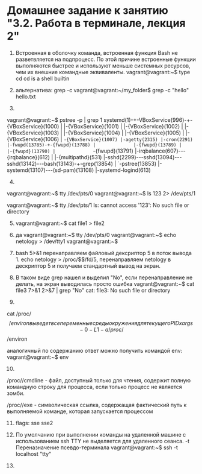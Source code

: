 
# Домашнее задание к занятию "3.2. Работа в терминале, лекция 2"

1.  Встроенная в оболочку команда, встроенная функция Bash не разветвляется на подпроцесс. По этой причине встроенные функции выполняются быстрее и используют меньше системных ресурсов, чем их внешние командные эквиваленты.
vagrant@vagrant:~$ type cd
cd is a shell builtin



2. альтернатива: grep -c
vagrant@vagrant:~/my_folder$ grep -c "hello" hello.txt


3. 
vagrant@vagrant:~$ pstree -p | grep 1
systemd(1)-+-VBoxService(996)-+-{VBoxService}(1000)
           |                  |-{VBoxService}(1001)
           |                  |-{VBoxService}(1002)
           |                  |-{VBoxService}(1003)
           |                  |-{VBoxService}(1004)
           |                  |-{VBoxService}(1005)
           |                  |-{VBoxService}(1006)
           |                  `-{VBoxService}(1007)
           |-agetty(2315)
           |-cron(2291)
           |-fwupd(13785)-+-{fwupd}(13788)
           |              |-{fwupd}(13789)
           |              |-{fwupd}(13790)
           |              `-{fwupd}(13791)
           |-irqbalance(607)---{irqbalance}(612)
           |                 |-{multipathd}(531)
           |-sshd(2299)---sshd(13094)---sshd(13142)---bash(13143)-+-grep(13854)
           |                                                      `-pstree(13853)
           |-systemd(13107)---(sd-pam)(13108)
           |-systemd-logind(613)
           
4. 
vagrant@vagrant:~$ tty
/dev/pts/0
vagrant@vagrant:~$ ls 123 2> /dev/pts/1


vagrant@vagrant:~$ tty
/dev/pts/1
ls: cannot access '123': No such file or directory

5. vagrant@vagrant:~$ cat file1 > file2

6. да
vagrant@vagrant:~$ tty
/dev/pts/0
vagrant@vagrant:~$ echo netology > /dev/tty1
vagrant@vagrant:~$

7. bash 5>&1 перенаправляем файловый дексриптор 5 в поток вывода 1. echo netology > /proc/$$/fd/5, перенаправляем netology в дескриптор 5 и получаем стандартный вывод на экран.

8. В таком виде grep нашел и выделил "No", если перенаправление не делать, на экран выводилась просто ошибка
vagrant@vagrant:~$ cat file3 7>&1 2>&7 | grep "No"
cat: file3: No such file or directory

9. 
cat /proc/$$/environ выведет все переменные среды окружения для текущего PID
xargs -0 -L1 -a /proc/$$/environ

аналогичный по содержанию ответ можно получить командой env:
vagrant@vagrant:~$ env

10. 
/proc/<PID>/cmdline - файл, доступный только для чтения, содержит полную командную строку для процесса, если только процесс не является зомби.

/proc/<PID>/exe -  символическая ссылка, содержащая фактический путь к выполняемой команде, которая запускается процессом <PID>           
           
11.  flags:   sse sse2     
           
12. По умолчанию при выполнении команды на удаленной машине с использованием ssh TTY не выделяется для удаленного сеанса.
-t Переназначение псевдо-терминала
vagrant@vagrant:~$ ssh -t localhost "tty"

13. 
